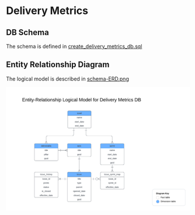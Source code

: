 # Delivery Metrics

## DB Schema
The schema is defined in [create_delivery_metrics_db.sql](./create_delivery_metrics_db.sql) 

## Entity Relationship Diagram
The logical model is described in [schema-ERD.png](./schema-ERD.png)

![entity relationship diagram](./schema-ERD.png)

